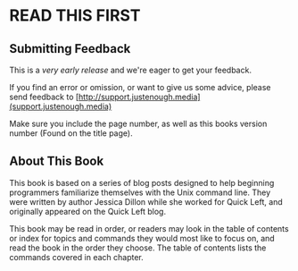 # READ THIS FIRST

## Submitting Feedback

This is a *very early release* and we're eager to get your feedback.

If you find an error or omission, or want to give us some advice, please send
feedback to [http://support.justenough.media](support.justenough.media)

Make sure you include the page number, as well as this books version number
(Found on the title page).

## About This Book

This book is based on a series of blog posts designed to help beginning
programmers familiarize themselves with the Unix command line. They were written
by author Jessica Dillon while she worked for Quick Left, and originally
appeared on the Quick Left blog.

This book may be read in order, or readers may look in the table of contents or
index for topics and commands they would most like to focus on, and read the
book in the order they choose. The table of contents lists the commands covered
in each chapter.
